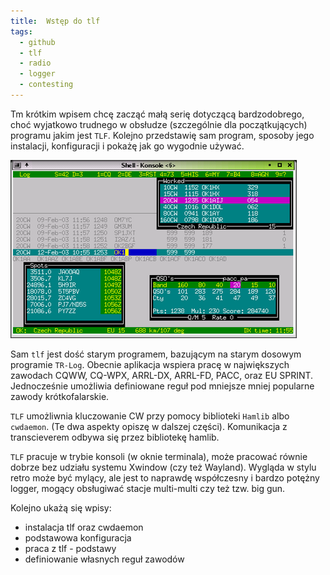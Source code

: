 ```yaml
---
title:  Wstęp do tlf
tags:
  - github
  - tlf
  - radio
  - logger
  - contesting
---
```

Tm krótkim wpisem chcę zacząć małą serię dotyczącą bardzodobrego, choć wyjatkowo trudnego w obsłudze (szczególnie dla początkujących) programu jakim jest `TLF`. Kolejno przedstawię sam program, sposoby jego instalacji, konfiguracji i pokażę jak go wygodnie używać.

![TLF](assets/2023-12-06-Wstep-do-tlf/tlf1.png)

Sam `tlf` jest dość starym programem, bazującym na starym dosowym programie `TR-Log`. Obecnie aplikacja wspiera pracę w największych zawodach CQWW, CQ-WPX, ARRL-DX, ARRL-FD, PACC, oraz EU SPRINT. Jednocześnie umożliwia definiowane reguł pod mniejsze mniej popularne zawody krótkofalarskie.

`TLF` umożliwnia kluczowanie CW przy pomocy biblioteki `Hamlib` albo `cwdaemon`. (Te dwa aspekty opiszę w dalszej części). Komunikacja z transcieverem odbywa się  przez bibliotekę hamlib.

`TLF` pracuje w trybie konsoli (w oknie terminala), może pracować równie dobrze bez udziału systemu Xwindow (czy też Wayland). Wygląda w stylu retro może być mylący, ale jest to naprawdę współczesny i bardzo potężny logger, mogący obsługiwać stacje multi-multi czy też tzw. big gun.

Kolejno ukażą się wpisy:
- instalacja tlf oraz cwdaemon
- podstawowa konfiguracja
- praca z tlf - podstawy
- definiowanie własnych reguł zawodów